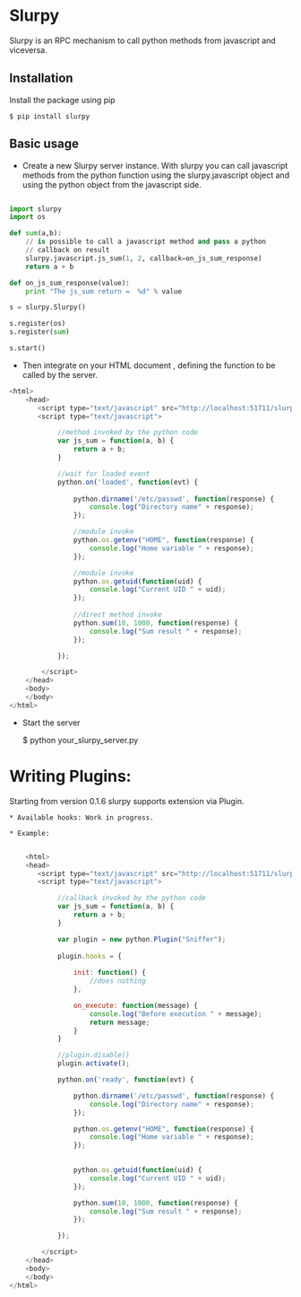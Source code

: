 Slurpy
======

Slurpy is an RPC mechanism to call python methods from javascript and viceversa.

Installation
------------

Install the package using pip

    $ pip install slurpy

Basic usage
-----------

* Create a new Slurpy server instance. 
 With slurpy you can call javascript methods from the python function
 using the slurpy.javascript object and using the python object from the
javascript side.

```python

import slurpy
import os

def sum(a,b):
    // is possible to call a javascript method and pass a python 
    // callback on result
    slurpy.javascript.js_sum(1, 2, callback=on_js_sum_response)
    return a + b

def on_js_sum_response(value):
    print "The js_sum return =  %d" % value

s = slurpy.Slurpy()

s.register(os)
s.register(sum)

s.start()
```

* Then integrate on your HTML document , defining the function to be called
by the server.
```javascript
<html>
    <head>
       <script type="text/javascript" src="http://localhost:51711/slurpy/js"></script>
       <script type="text/javascript">

            //method invoked by the python code
            var js_sum = function(a, b) {
                return a + b;
            }

            //wait for loaded event
            python.on('loaded', function(evt) {
                    
                python.dirname('/etc/passwd', function(response) {
                    console.log("Directory name" + response);
                });

                //module invoke
                python.os.getenv("HOME", function(response) {
                    console.log("Home variable " + response);
                });

                //module invoke
                python.os.getuid(function(uid) {
                    console.log("Current UID " + uid);
                });
        
                //direct method invoke
                python.sum(10, 1000, function(response) {
                    console.log("Sum result " + response);
                });

            });

        </script>
    </head>
    <body>
    </body>
</html>
```

* Start the server

    $ python your_slurpy_server.py


Writing Plugins:
================

Starting from version 0.1.6 slurpy supports extension via Plugin.

    * Available hooks: Work in progress.

    * Example:

``` javascript

    <html>
    <head>
       <script type="text/javascript" src="http://localhost:51711/slurpy/js"></script>
       <script type="text/javascript">

            //callback invoked by the python code
            var js_sum = function(a, b) {
                return a + b;
            }

            var plugin = new python.Plugin("Sniffer");
            
            plugin.hooks = {
                
                init: function() { 
                    //does nothing 
                }, 

                on_execute: function(message) {
                    console.log("Before execution " + message);
                    return message;
                }   
            }

            //plugin.disable()
            plugin.activate();

            python.on('ready', function(evt) {

                python.dirname('/etc/passwd', function(response) {
                    console.log("Directory name" + response);
                });

                python.os.getenv("HOME", function(response) {
                    console.log("Home variable " + response);
                });

            
                python.os.getuid(function(uid) {
                    console.log("Current UID " + uid);
                });

                python.sum(10, 1000, function(response) {
                    console.log("Sum result " + response);
                });

            });

        </script>
    </head>
    <body>
    </body>
</html>
```
